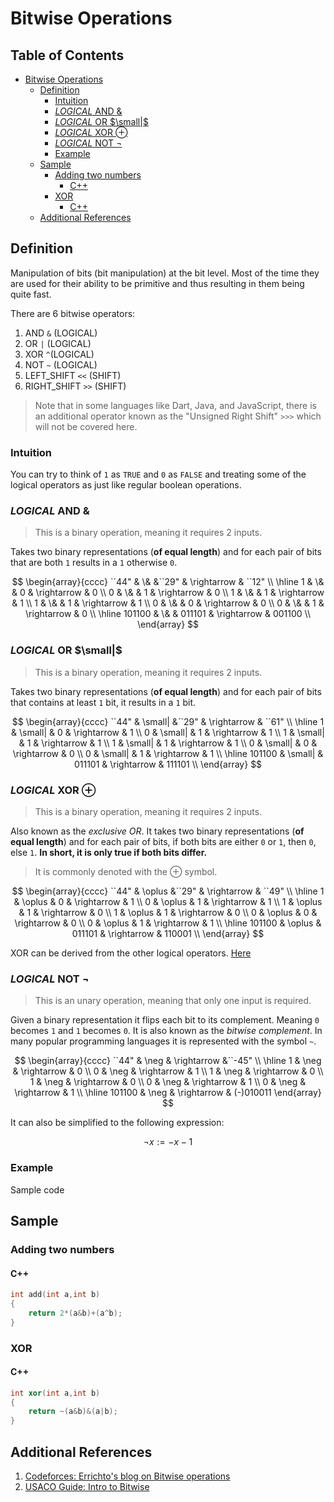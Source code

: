 # Bitwise Operations

## Table of Contents

- [Bitwise Operations](#bitwise-operations)
   * [Definition](#definition)
      + [Intuition](#intuition)
      + [*LOGICAL* AND $\&$](#logical-and-\amp)
      + [*LOGICAL* OR $\small|$](#logical-or-\small)
      + [*LOGICAL* XOR $\oplus$](#logical-xor-\oplus)
      + [*LOGICAL* NOT $\neg$](#logical-not-\neg)
      + [Example](#example)
   * [Sample](#sample)
      + [Adding two numbers](#adding-two-numbers)
         - [C++](#c)
      + [XOR ](#xor)
         - [C++](#c-1)
   * [Additional References](#additional-references)

## Definition

Manipulation of bits (bit manipulation) at the bit level. Most of the time they are used for their ability to be primitive and thus resulting in them being quite fast.

There are 6 bitwise operators:

1. AND `&` (LOGICAL)
2. OR `|` (LOGICAL)
3. XOR `^`(LOGICAL)
4. NOT `~` (LOGICAL)
5. LEFT_SHIFT `<<` (SHIFT)
6. RIGHT_SHIFT `>>` (SHIFT)

> Note that in some languages like Dart, Java, and JavaScript, there is an additional operator known as the "Unsigned Right Shift" `>>>` which will not be covered here.

### Intuition

You can try to think of `1` as `TRUE` and `0` as `FALSE` and treating some of the logical operators as just like regular boolean operations.

### *LOGICAL* AND $\&$

> This is a binary operation, meaning it requires 2 inputs.

Takes two binary representations (**of equal length**) and for each pair of bits that are both `1` results in a `1` otherwise `0`.

$$
\begin{array}{cccc}
``44" & \& &``29" & \rightarrow & ``12" \\ \hline
1 & \& & 0 & \rightarrow & 0 \\
0 & \& & 1 & \rightarrow & 0 \\
1 & \& & 1 & \rightarrow & 1 \\
1 & \& & 1 & \rightarrow & 1 \\
0 & \& & 0 & \rightarrow & 0 \\
0 & \& & 1 & \rightarrow & 0 \\ \hline
101100 & \& & 011101 & \rightarrow & 001100 \\
\end{array}
$$

### *LOGICAL* OR $\small|$

> This is a binary operation, meaning it requires 2 inputs.

Takes two binary representations (**of equal length**) and for each pair of bits that contains at least `1` bit, it results in a `1` bit.

$$
\begin{array}{cccc}
``44" & \small| &``29" & \rightarrow & ``61" \\ \hline
1 & \small| & 0 & \rightarrow & 1 \\
0 & \small| & 1 & \rightarrow & 1 \\
1 & \small| & 1 & \rightarrow & 1 \\
1 & \small| & 1 & \rightarrow & 1 \\
0 & \small| & 0 & \rightarrow & 0 \\
0 & \small| & 1 & \rightarrow & 1 \\ \hline
101100 & \small| & 011101 & \rightarrow & 111101 \\
\end{array}
$$

### *LOGICAL* XOR $\oplus$

> This is a binary operation, meaning it requires 2 inputs.

Also known as the *exclusive OR*. It takes two binary representations (**of equal length**) and for each pair of bits, if both bits are either `0` or `1`, then `0`, else `1`. **In short, it is only true if both bits differ.**

> It is commonly denoted with the $\oplus$ symbol.

$$
\begin{array}{cccc}
``44" & \oplus &``29" & \rightarrow & ``49" \\ \hline
1 & \oplus & 0 & \rightarrow & 1 \\
0 & \oplus & 1 & \rightarrow & 1 \\
1 & \oplus & 1 & \rightarrow & 0 \\
1 & \oplus & 1 & \rightarrow & 0 \\
0 & \oplus & 0 & \rightarrow & 0 \\
0 & \oplus & 1 & \rightarrow & 1 \\ \hline
101100 & \oplus & 011101 & \rightarrow & 110001 \\
\end{array}
$$

XOR can be derived from the other logical operators. [Here](#xor)

### *LOGICAL* NOT $\neg$

> This is an unary operation, meaning that only one input is required.

Given a binary representation it flips each bit to its complement. Meaning `0` becomes `1` and `1` becomes `0`. It is also known as the *bitwise complement*. In many popular programming languages it is represented with the symbol `~`.

$$
\begin{array}{cccc}
``44" & \neg & \rightarrow &``-45" \\ \hline
1 & \neg & \rightarrow & 0 \\
0 & \neg & \rightarrow & 1 \\
1 & \neg & \rightarrow & 0 \\
1 & \neg & \rightarrow & 0 \\
0 & \neg & \rightarrow & 1 \\
0 & \neg & \rightarrow & 1 \\ \hline
101100 & \neg & \rightarrow & (-)010011
\end{array}
$$

It can also be simplified to the following expression:

$$
\neg{x}:=-x-1
$$

### Example

Sample code

## Sample

### Adding two numbers

#### C++

```cpp
int add(int a,int b)
{
    return 2*(a&b)+(a^b);
}
```


### XOR 

#### C++

```cpp
int xor(int a,int b)
{
    return ~(a&b)&(a|b);
}
```

## Additional References

1. [Codeforces: Errichto's blog on Bitwise operations](https://codeforces.com/blog/entry/73490)
2. [USACO Guide: Intro to Bitwise](https://usaco.guide/silver/intro-bitwise)